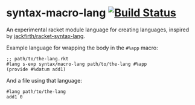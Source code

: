 syntax-macro-lang [![Build Status](https://travis-ci.org/AlexKnauth/syntax-macro-lang.png?branch=master)](https://travis-ci.org/AlexKnauth/syntax-macro-lang)
===
An experimental racket module language for creating languages, inspired by
[jackfirth/racket-syntax-lang](https://github.com/jackfirth/racket-syntax-lang).

Example language for wrapping the body in the `#%app` macro:
```racket
;; path/to/the-lang.rkt
#lang s-exp syntax/macro-lang path/to/the-lang #%app
(provide #%datum add1)
```
And a file using that language:
```racket
#lang path/to/the-lang
add1 0
```
